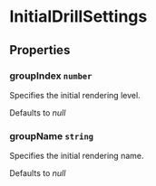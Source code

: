 # InitialDrillSettings

## Properties

### groupIndex `number`

Specifies the initial rendering level.

Defaults to *null*

### groupName `string`

Specifies the initial rendering name.

Defaults to *null*
